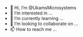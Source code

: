 - 👋 Hi, I’m @UkamsMicrosystems
- 👀 I’m interested in ...
- 🌱 I’m currently learning ...
- 💞️ I’m looking to collaborate on ...
- 📫 How to reach me ...

<!---
UkamsMicrosystems/UkamsMicrosystems is a ✨ special ✨ repository because its `README.md` (this file) appears on your GitHub profile.
You can click the Preview link to take a look at your changes.
--->
